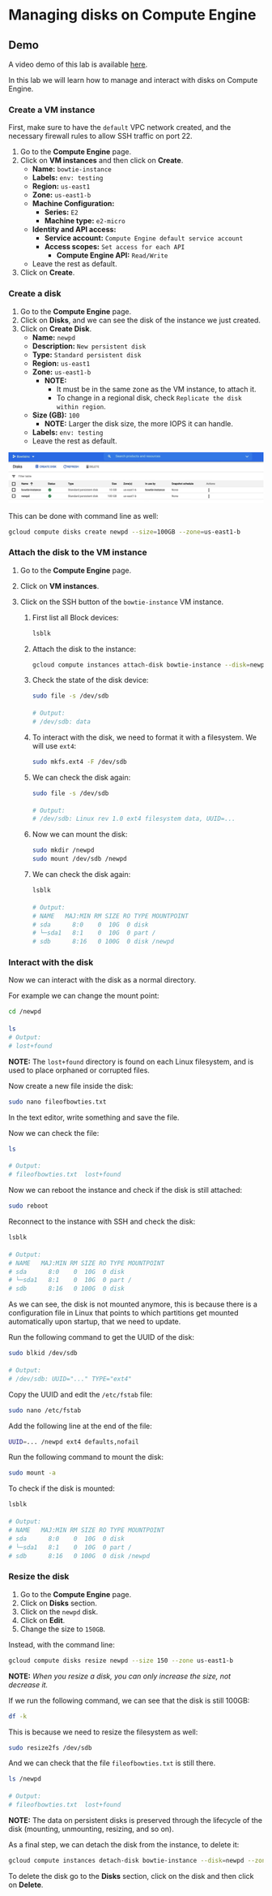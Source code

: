# Managing disks on Compute Engine

## Demo

A video demo of this lab is available [here](https://youtu.be/jpno8FSqpc8?si=-xtyglrJU4QiSTeQ&t=44512).

In this lab we will learn how to manage and interact with disks on Compute Engine.

### Create a VM instance

First, make sure to have the `default` VPC network created, and the necessary firewall rules to allow SSH traffic on port 22.

1. Go to the **Compute Engine** page.
2. Click on **VM instances** and then click on **Create**.
    - **Name:** `bowtie-instance`
    - **Labels:** `env: testing`
    - **Region:** `us-east1`
    - **Zone:** `us-east1-b`
    - **Machine Configuration:**
        - **Series:** `E2`
        - **Machine type:** `e2-micro`
    - **Identity and API access:**
        - **Service account:** `Compute Engine default service account`
        - **Access scopes:** `Set access for each API`
            - **Compute Engine API:** `Read/Write`
    - Leave the rest as default.
3. Click on **Create**.

### Create a disk

1. Go to the **Compute Engine** page.
2. Click on **Disks**, and we can see the disk of the instance we just created.
3. Click on **Create Disk**.
    - **Name:** `newpd`
    - **Description:** `New persistent disk`
    - **Type:** `Standard persistent disk`
    - **Region:** `us-east1`
    - **Zone:** `us-east1-b`
      - **NOTE:**
        - It must be in the same zone as the VM instance, to attach it.
        - To change in a regional disk, check `Replicate the disk within region`.
    - **Size (GB):** `100`
      - **NOTE:** Larger the disk size, the more IOPS it can handle.
    - **Labels:** `env: testing`
    - Leave the rest as default.

![Create Disk](../images/11_Managing_disks_on_Compute_Engine_01.png)

This can be done with command line as well:

```bash
gcloud compute disks create newpd --size=100GB --zone=us-east1-b
```

### Attach the disk to the VM instance

1. Go to the **Compute Engine** page.
2. Click on **VM instances**.
3. Click on the SSH button of the `bowtie-instance` VM instance.
    
    1. First list all Block devices:

        ```bash
        lsblk
        ```
    
    2. Attach the disk to the instance:

        ```bash
        gcloud compute instances attach-disk bowtie-instance --disk=newpd --zone=us-east1-b
        ```

    3. Check the state of the disk device:

        ```bash
        sudo file -s /dev/sdb

        # Output:
        # /dev/sdb: data
        ```

    4. To interact with the disk, we need to format it with a filesystem. We will use `ext4`:

        ```bash
        sudo mkfs.ext4 -F /dev/sdb
        ```
    
    5. We can check the disk again:

        ```bash
        sudo file -s /dev/sdb

        # Output:
        # /dev/sdb: Linux rev 1.0 ext4 filesystem data, UUID=...
        ```
    
    6. Now we can mount the disk:

        ```bash
        sudo mkdir /newpd
        sudo mount /dev/sdb /newpd
        ```
    
    7. We can check the disk again:

        ```bash
        lsblk

        # Output:
        # NAME   MAJ:MIN RM SIZE RO TYPE MOUNTPOINT
        # sda      8:0    0  10G  0 disk
        # └─sda1   8:1    0  10G  0 part /
        # sdb      8:16   0 100G  0 disk /newpd
        ```

### Interact with the disk

Now we can interact with the disk as a normal directory.

For example we can change the mount point:
    
```bash
cd /newpd

ls
# Output:
# lost+found
```

**NOTE:** The `lost+found` directory is found on each Linux filesystem, and is used to place orphaned or corrupted files.

Now create a new file inside the disk:

```bash
sudo nano fileofbowties.txt
```

In the text editor, write something and save the file.

Now we can check the file:

```bash
ls

# Output:
# fileofbowties.txt  lost+found
```

Now we can reboot the instance and check if the disk is still attached:

```bash
sudo reboot
```

Reconnect to the instance with SSH and check the disk:

```bash
lsblk

# Output:
# NAME   MAJ:MIN RM SIZE RO TYPE MOUNTPOINT
# sda      8:0    0  10G  0 disk
# └─sda1   8:1    0  10G  0 part /
# sdb      8:16   0 100G  0 disk
```

As we can see, the disk is not mounted anymore, this is because there is a configuration file in Linux that points to which partitions get mounted automatically upon startup, that we need to update.

Run the following command to get the UUID of the disk:

```bash
sudo blkid /dev/sdb

# Output:
# /dev/sdb: UUID="..." TYPE="ext4"
```

Copy the UUID and edit the `/etc/fstab` file:

```bash
sudo nano /etc/fstab
```

Add the following line at the end of the file:

```bash
UUID=... /newpd ext4 defaults,nofail
```

Run the following command to mount the disk:

```bash
sudo mount -a
```

To check if the disk is mounted:

```bash
lsblk

# Output:
# NAME   MAJ:MIN RM SIZE RO TYPE MOUNTPOINT
# sda      8:0    0  10G  0 disk
# └─sda1   8:1    0  10G  0 part /
# sdb      8:16   0 100G  0 disk /newpd
```

### Resize the disk

1. Go to the **Compute Engine** page.
2. Click on **Disks** section.
3. Click on the `newpd` disk.
4. Click on **Edit**.
5. Change the size to `150GB`.

Instead, with the command line:

```bash
gcloud compute disks resize newpd --size 150 --zone us-east1-b
```

**NOTE:** *When you resize a disk, you can only increase the size, not decrease it.*

If we run the following command, we can see that the disk is still 100GB:

```bash
df -k
```

This is because we need to resize the filesystem as well:

```bash
sudo resize2fs /dev/sdb
```

And we can check that the file `fileofbowties.txt` is still there.

```bash
ls /newpd

# Output:
# fileofbowties.txt  lost+found
```

**NOTE:** The data on persistent disks is preserved through the lifecycle of the disk (mounting, unmounting, resizing, and so on).

As a final step, we can detach the disk from the instance, to delete it:

```bash
gcloud compute instances detach-disk bowtie-instance --disk=newpd --zone=us-east1-b
```

To delete the disk go to the **Disks** section, click on the disk and then click on **Delete**.